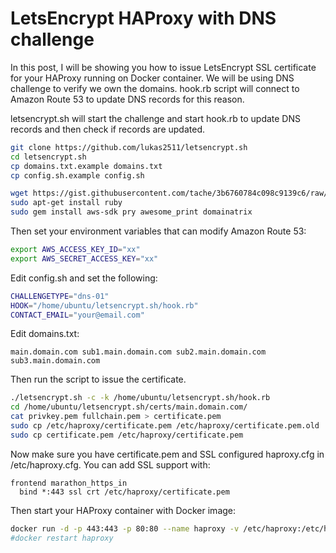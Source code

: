 # LetsEncrypt HAProxy with DNS challenge 

In this post, I will be showing you how to issue LetsEncrypt SSL certificate for your HAProxy running on Docker container. We will be using DNS challenge to verify we own the domains. hook.rb script will connect to Amazon Route 53 to update DNS records for this reason.

letsencrypt.sh will start the challenge and start hook.rb to update DNS records and then check if records are updated.

```bash
git clone https://github.com/lukas2511/letsencrypt.sh
cd letsencrypt.sh
cp domains.txt.example domains.txt
cp config.sh.example config.sh

wget https://gist.githubusercontent.com/tache/3b6760784c098c9139c6/raw/33fe6e0791a7d40ce7cdf14019b7d31801d4ab05/hook.rb
sudo apt-get install ruby
sudo gem install aws-sdk pry awesome_print domainatrix
```

Then set your environment variables that can modify Amazon Route 53:

```bash
export AWS_ACCESS_KEY_ID="xx"
export AWS_SECRET_ACCESS_KEY="xx"
```
Edit config.sh and set the following:

```bash
CHALLENGETYPE="dns-01"
HOOK="/home/ubuntu/letsencrypt.sh/hook.rb"
CONTACT_EMAIL="your@email.com"
```
Edit domains.txt:

    main.domain.com sub1.main.domain.com sub2.main.domain.com sub3.main.domain.com

Then run the script to issue the certificate.

```bash
./letsencrypt.sh -c -k /home/ubuntu/letsencrypt.sh/hook.rb
cd /home/ubuntu/letsencrypt.sh/certs/main.domain.com/
cat privkey.pem fullchain.pem > certificate.pem
sudo cp /etc/haproxy/certificate.pem /etc/haproxy/certificate.pem.old
sudo cp certificate.pem /etc/haproxy/certificate.pem
```

Now make sure you have certificate.pem and SSL configured haproxy.cfg in /etc/haproxy.cfg. You can add SSL support with:

```
frontend marathon_https_in
  bind *:443 ssl crt /etc/haproxy/certificate.pem
```

Then start your HAProxy container with Docker image:
```bash
docker run -d -p 443:443 -p 80:80 --name haproxy -v /etc/haproxy:/etc/haproxy:ro -v /dev/log:/dev/log million12/haproxy
#docker restart haproxy
```

